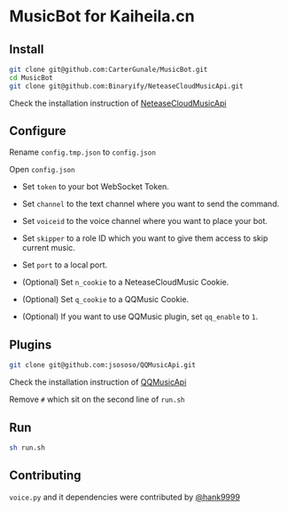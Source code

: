 # MusicBot for Kaiheila.cn

## Install

```bash
git clone git@github.com:CarterGunale/MusicBot.git
cd MusicBot
git clone git@github.com:Binaryify/NeteaseCloudMusicApi.git
```
Check the installation instruction of [NeteaseCloudMusicApi](https://github.com/Binaryify/NeteaseCloudMusicApi.git)

## Configure

Rename `config.tmp.json` to `config.json`

Open `config.json`

- Set `token` to your bot WebSocket Token.

- Set `channel` to the text channel where you want to send the command.

- Set `voiceid` to the voice channel where you want to place your bot.

- Set `skipper` to a role ID which you want to give them access to skip current music.

- Set `port` to a local port.

- (Optional) Set `n_cookie` to a NeteaseCloudMusic Cookie.

- (Optional) Set `q_cookie` to a QQMusic Cookie.

- (Optional) If you want to use QQMusic plugin, set `qq_enable` to `1`.

## Plugins

```bash
git clone git@github.com:jsososo/QQMusicApi.git
```
Check the installation instruction of [QQMusicApi](https://github.com/jsososo/QQMusicApi.git)

Remove `#` which sit on the second line of `run.sh`

## Run

```bash
sh run.sh
```

## Contributing

`voice.py` and it dependencies were contributed by [@hank9999](https://github.com/hank9999)
